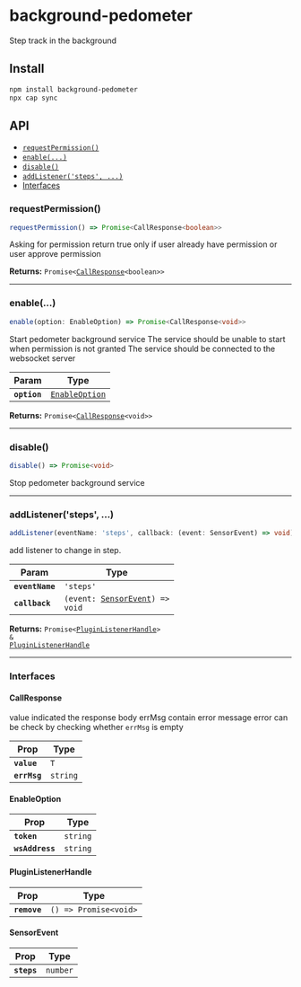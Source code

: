 # background-pedometer

Step track in the background

## Install

```bash
npm install background-pedometer
npx cap sync
```

## API

<docgen-index>

* [`requestPermission()`](#requestpermission)
* [`enable(...)`](#enable)
* [`disable()`](#disable)
* [`addListener('steps', ...)`](#addlistenersteps)
* [Interfaces](#interfaces)

</docgen-index>

<docgen-api>
<!--Update the source file JSDoc comments and rerun docgen to update the docs below-->

### requestPermission()

```typescript
requestPermission() => Promise<CallResponse<boolean>>
```

Asking for permission
return true only if user already have permission or user approve permission

**Returns:** <code>Promise&lt;<a href="#callresponse">CallResponse</a>&lt;boolean&gt;&gt;</code>

--------------------


### enable(...)

```typescript
enable(option: EnableOption) => Promise<CallResponse<void>>
```

Start pedometer background service
The service should be unable to start when permission is not granted
The service should be connected to the websocket server

| Param        | Type                                                  |
| ------------ | ----------------------------------------------------- |
| **`option`** | <code><a href="#enableoption">EnableOption</a></code> |

**Returns:** <code>Promise&lt;<a href="#callresponse">CallResponse</a>&lt;void&gt;&gt;</code>

--------------------


### disable()

```typescript
disable() => Promise<void>
```

Stop pedometer background service

--------------------


### addListener('steps', ...)

```typescript
addListener(eventName: 'steps', callback: (event: SensorEvent) => void) => Promise<PluginListenerHandle> & PluginListenerHandle
```

add listener to change in step.

| Param           | Type                                                                    |
| --------------- | ----------------------------------------------------------------------- |
| **`eventName`** | <code>'steps'</code>                                                    |
| **`callback`**  | <code>(event: <a href="#sensorevent">SensorEvent</a>) =&gt; void</code> |

**Returns:** <code>Promise&lt;<a href="#pluginlistenerhandle">PluginListenerHandle</a>&gt; & <a href="#pluginlistenerhandle">PluginListenerHandle</a></code>

--------------------


### Interfaces


#### CallResponse

value indicated the response body
errMsg contain error message
error can be check by checking whether `errMsg` is empty

| Prop         | Type                |
| ------------ | ------------------- |
| **`value`**  | <code>T</code>      |
| **`errMsg`** | <code>string</code> |


#### EnableOption

| Prop            | Type                |
| --------------- | ------------------- |
| **`token`**     | <code>string</code> |
| **`wsAddress`** | <code>string</code> |


#### PluginListenerHandle

| Prop         | Type                                      |
| ------------ | ----------------------------------------- |
| **`remove`** | <code>() =&gt; Promise&lt;void&gt;</code> |


#### SensorEvent

| Prop        | Type                |
| ----------- | ------------------- |
| **`steps`** | <code>number</code> |

</docgen-api>
